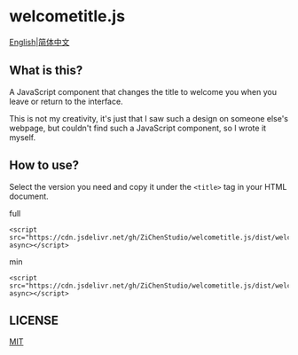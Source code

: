 # welcometitle.js

[English](./README.md)|[简体中文](./doc/README_zh-CN.md)

## What is this?

A JavaScript component that changes the title to welcome you when you leave or return to the interface.

This is not my creativity, it's just that I saw such a design on someone else's webpage, but couldn't find such a JavaScript component, so I wrote it myself.

## How to use?

Select the version you need and copy it under the `<title>` tag in your HTML document.

full
```
<script src="https://cdn.jsdelivr.net/gh/ZiChenStudio/welcometitle.js/dist/welcometitle.js" async></script>
```

min
```
<script src="https://cdn.jsdelivr.net/gh/ZiChenStudio/welcometitle.js/dist/welcometitle.min.js" async></script>
```

## LICENSE

[MIT](./LICENSE)

